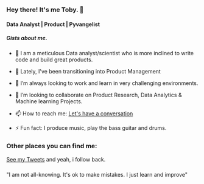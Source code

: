 ### Hey there! It's me Toby. 👋
#### Data Analyst | Product | Pyvangelist


##### Gists about me.

- 🔭 I am a meticulous Data analyst/scientist who is more inclined to write code and build great products. 

- 🌱 Lately, I've been transitioning into Product Management

- 👯 I’m always looking to work and learn in very challenging environments.

- 👯 I’m looking to collaborate on Product Research, Data Analytics & Machine learning Projects. 

- 📫 How to reach me: <a href="mailto:otuokeretobechukwu@outlook.com">Let's have a conversation</a>

- ⚡ Fun fact: I produce music, play the bass guitar and drums. 

### Other places you can find me:
[See my Tweets](https://twitter.com/toby_py) and yeah, i follow back.

###
"I am not all-knowing.
It's ok to make mistakes.
I just learn and improve"
